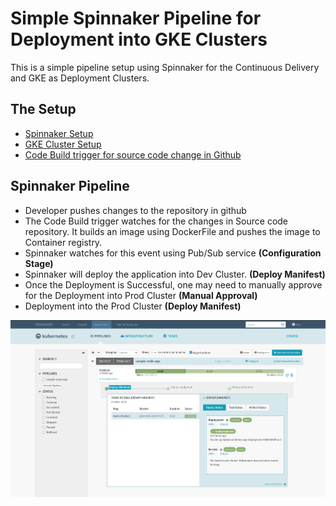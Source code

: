 # Simple Spinnaker Pipeline for Deployment into GKE Clusters

This is a simple pipeline setup using Spinnaker for the Continuous Delivery and GKE as Deployment Clusters.

## The Setup

- [Spinnaker Setup](https://github.com/ullask93/spinnaker_gke/blob/main/GKE_setup.md)
- [GKE Cluster Setup](https://github.com/ullask93/spinnaker_gke/blob/main/GKE_setup.md)
- [Code Build trigger for source code change in Github](https://cloud.google.com/build/docs/automating-builds/build-repos-from-github)

## Spinnaker Pipeline

- Developer pushes changes to the repository in github
- The Code Build trigger watches for the changes in Source code repository. It builds an image using DockerFile and pushes the image to Container registry.
- Spinnaker watches for this event using Pub/Sub service **(Configuration Stage)**
- Spinnaker will deploy the application into Dev Cluster. **(Deploy Manifest)** 
- Once the Deployment is Successful, one may need to manually approve for the Deployment into Prod Cluster **(Manual Approval)**
- Deployment into the Prod Cluster **(Deploy Manifest)**

![Spinnaker Pipeline](https://github.com/ullask93/spinnaker_gke/blob/main/images/Screenshot%20from%202022-01-30%2019-01-24.png)
